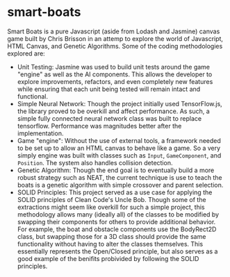 # smart-boats
Smart Boats is a pure Javascript (aside from Lodash and Jasmine) canvas game built by Chris Brisson in an attemp to explore the world of Javascript, HTML Canvas, and Genetic Algorithms. Some of the coding methodologies explored are:

* Unit Testing: Jasmine was used to build unit tests around the game "engine" as well as the AI components. This allows the developer to explore improvements, refactors, and even completely new features while ensuring that each unit being tested will remain intact and functional.
* Simple Neural Network: Though the project initially used TensorFlow.js, the library proved to be overkill and affect performance. As such, a simple fully connected neural network class was built to replace tensorflow. Performance was magnitudes better after the implementation.
* Game "engine": Without the use of external tools, a framework needed to be set up to allow an HTML canvas to behave like a game. So a very simply engine was built with classes such as `Input`, `GameComponent`, and `Position`. The system also handles collision detection.
* Genetic Algorithm: Though the end goal is to eventually build a more robust strategy such as NEAT, the current technique is use to teach the boats is a genetic algorithm with simple crossover and parent selection.
* SOLID Principles: This project served as a use case for applying the SOLID principles of Clean Code's Uncle Bob. Though some of the extractions might seem like overkill for such a simple project, this methodology allows many (ideally all) of the classes to be modified by swapping their components for others to provide additional behavior. For example, the boat and obstacle components use the BodyRect2D class, but swapping those for a 3D class should provide the same functionality without having to alter the classes themselves. This essentially represents the Open/Closed principle, but also serves as a good example of the benifits probivided by following the SOLID principles.
